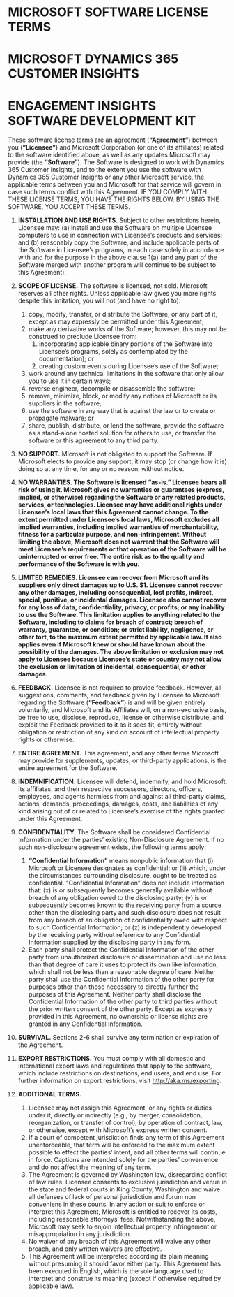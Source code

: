 
# MICROSOFT SOFTWARE LICENSE TERMS 

# MICROSOFT DYNAMICS 365 CUSTOMER INSIGHTS 

# ENGAGEMENT INSIGHTS SOFTWARE DEVELOPMENT KIT 

These software license terms are an agreement (**“Agreement”**) between you (**“Licensee”**) and Microsoft Corporation (or one of its affiliates) related to the software identified above, as well as any updates Microsoft may provide (the **“Software”**).  The Software is designed to work with Dynamics 365 Customer Insights, and to the extent you use the software with Dynamics 365 Customer Insights or any other Microsoft service, the applicable terms between you and Microsoft for that service will govern in case such terms conflict with this Agreement.  IF YOU COMPLY WITH THESE LICENSE TERMS, YOU HAVE THE RIGHTS BELOW. BY USING THE SOFTWARE, YOU ACCEPT THESE TERMS. 

1. **INSTALLATION AND USE RIGHTS.**  Subject to other restrictions herein, Licensee may: (a) install and use the Software on multiple Licensee computers to use in connection with Licensee’s products and services; and (b) reasonably copy the Software, and include applicable parts of the Software in Licensee’s programs, in each case solely in accordance with and for the purpose in the above clause 1(a) (and any part of the Software merged with another program will continue to be subject to this Agreement). 

2. **SCOPE OF LICENSE.** The software is licensed, not sold. Microsoft reserves all other rights. Unless applicable law gives you more rights despite this limitation, you will not (and have no right to): 
    1. copy, modify, transfer, or distribute the Software, or any part of it, except as may expressly be permitted under this Agreement;
    2. make any derivative works of the Software; however, this may not be construed to preclude Licensee from:
        1. incorporating applicable binary portions of the Software into Licensee’s programs, solely as contemplated by the documentation); or 
        2. creating custom events during Licensee’s use of the Software; 
    3. work around any technical limitations in the software that only allow you to use it in certain ways; 
    4. reverse engineer, decompile or disassemble the software; 
    5. remove, minimize, block, or modify any notices of Microsoft or its suppliers in the software; 
    6. use the software in any way that is against the law or to create or propagate malware; or 
    7. share, publish, distribute, or lend the software, provide the software as a stand-alone hosted solution for others to use, or transfer the software or this agreement to any third party. 

3. **NO SUPPORT.** Microsoft is not obligated to support the Software. If Microsoft elects to provide any support, it may stop (or change how it is) doing so at any time, for any or no reason, without notice. 

4. **NO WARRANTIES. The Software is licensed “as-is.” Licensee bears all risk of using it. Microsoft gives no warranties or guarantees (express, implied, or otherwise) regarding the Software or any related products, services, or technologies. Licensee may have additional rights under Licensee’s local laws that this Agreement cannot change. To the extent permitted under Licensee’s local laws, Microsoft excludes all implied warranties, including implied warranties of merchantability, fitness for a particular purpose, and non-infringement. Without limiting the above, Microsoft does not warrant that the Software will meet Licensee’s requirements or that operation of the Software will be uninterrupted or error free. The entire risk as to the quality and performance of the Software is with you.**

5. **LIMITED REMEDIES. Licensee can recover from Microsoft and its suppliers only direct damages up to U.S. $1. Licensee cannot recover any other damages, including consequential, lost profits, indirect, special, punitive, or incidental damages. Licensee also cannot recover for any loss of data, confidentiality, privacy, or profits; or any inability to use the Software. This limitation applies to anything related to the Software, including to claims for breach of contract; breach of warranty, guarantee, or condition; or strict liability, negligence, or other tort, to the maximum extent permitted by applicable law. It also applies even if Microsoft knew or should have known about the possibility of the damages. The above limitation or exclusion may not apply to Licensee because Licensee’s state or country may not allow the exclusion or limitation of incidental, consequential, or other damages.**

6. **FEEDBACK.**  Licensee is not required to provide feedback.  However, all suggestions, comments, and feedback given by Licensee to Microsoft regarding the Software (**“Feedback”**) is and will be given entirely voluntarily, and Microsoft and its Affiliates will, on a non-exclusive basis, be free to use, disclose, reproduce, license or otherwise distribute, and exploit the Feedback provided to it as it sees fit, entirely without obligation or restriction of any kind on account of intellectual property rights or otherwise. 

7. **ENTIRE AGREEMENT.** This agreement, and any other terms Microsoft may provide for supplements, updates, or third-party applications, is the entire agreement for the Software. 

8. **INDEMNIFICATION.** Licensee will defend, indemnify, and hold Microsoft, its affiliates, and their respective successors, directors, officers, employees, and agents harmless from and against all third-party claims, actions, demands, proceedings, damages, costs, and liabilities of any kind arising out of or related to Licensee’s exercise of the rights granted under this Agreement. 

9. **CONFIDENTIALITY.** The Software shall be considered Confidential Information under the parties’ existing Non-Disclosure Agreement. If no such non-disclosure agreement exists, the following terms apply:  
    1. **“Confidential Information”** means nonpublic information that (i) Microsoft or Licensee designates as confidential; or (ii) which, under the circumstances surrounding disclosure, ought to be treated as confidential. “Confidential Information” does not include information that:  (x) is or subsequently becomes generally available without breach of any obligation owed to the disclosing party; (y) is or subsequently becomes known to the receiving party from a source other than the disclosing party and such disclosure does not result from any breach of an obligation of confidentiality owed with respect to such Confidential Information; or (z) is independently developed by the receiving party without reference to any Confidential Information supplied by the disclosing party in any form. 
    2. Each party shall protect the Confidential Information of the other party from unauthorized disclosure or dissemination and use no less than that degree of care it uses to protect its own like information, which shall not be less than a reasonable degree of care.  Neither party shall use the Confidential Information of the other party for purposes other than those necessary to directly further the purposes of this Agreement.  Neither party shall disclose the Confidential Information of the other party to third parties without the prior written consent of the other party.  Except as expressly provided in this Agreement, no ownership or license rights are granted in any Confidential Information. 

10. **SURVIVAL.** Sections 2-6 shall survive any termination or expiration of the Agreement. 

11. **EXPORT RESTRICTIONS.** You must comply with all domestic and international export laws and regulations that apply to the software, which include restrictions on destinations, end users, and end use. For further information on export restrictions, visit http://aka.ms/exporting. 

12. **ADDITIONAL TERMS.**  
    1. Licensee may not assign this Agreement, or any rights or duties under it, directly or indirectly (e.g., by merger, consolidation, reorganization, or transfer of control), by operation of contract, law, or otherwise, except with Microsoft’s express written consent. 
    2. If a court of competent jurisdiction finds any term of this Agreement unenforceable, that term will be enforced to the maximum extent possible to effect the parties’ intent, and all other terms will continue in force. Captions are intended solely for the parties’ convenience and do not affect the meaning of any term. 
    3. The Agreement is governed by Washington law, disregarding conflict of law rules. Licensee consents to exclusive jurisdiction and venue in the state and federal courts in King County, Washington and waive all defenses of lack of personal jurisdiction and forum non conveniens in these courts. In any action or suit to enforce or interpret this Agreement, Microsoft is entitled to recover its costs, including reasonable attorneys’ fees. Notwithstanding the above, Microsoft may seek to enjoin intellectual property infringement or misappropriation in any jurisdiction. 
    4. No waiver of any breach of this Agreement will waive any other breach, and only written waivers are effective. 
    5. This Agreement will be interpreted according its plain meaning without presuming it should favor either party. This Agreement has been executed in English, which is the sole language used to interpret and construe its meaning (except if otherwise required by applicable law). 

 
